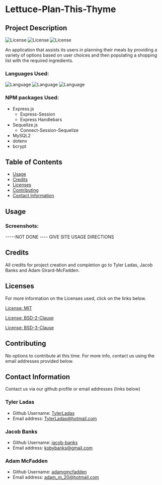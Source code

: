 # Lettuce-Plan-This-Thyme

## Project Description

![License](https://img.shields.io/badge/License-MIT-yellow.svg "License Badge")
![License](https://img.shields.io/badge/License-BSD%202--Clause-orange.svg "License Badge")
![License](https://img.shields.io/badge/License-BSD%203--Clause-blue.svg "License Badge")

An application that assists its users in planning their meals by providing a variety of options based on user choices and then populating a shopping list with the required ingredients.

### Languages Used:

![Language](https://img.shields.io/badge/HTML-green.svg "Language Badge")
![Language](https://img.shields.io/badge/CSS-blue.svg "Language Badge")
![Language](https://img.shields.io/badge/JavaScript-green.svg "Language Badge")

### NPM packages Used:

- Express.js
  - Express-Session
  - Express Handlebars
- Sequelize.js
  - Connect-Session-Sequelize
- MySQL2
- dotenv
- bcrypt

## Table of Contents

- [Usage](#usage)
- [Credits](#credits)
- [Licenses](#licenses)
- [Contributing](#contributing)
- [Contact Information](#contact-information)

## Usage

### Screenshots:

-----NOT DONE ---- GIVE SITE USAGE DIRECTIONS

## Credits

All credits for project creation and completion go to Tyler Ladas, Jacob Banks and Adam Girard-McFadden.

## Licenses

For more information on the Licenses used, click on the links below.

[License: MIT](https://choosealicense.com/licenses/mit/)

[License: BSD-2-Clause](https://opensource.org/licenses/BSD-2-Clause)

[License: BSD-3-Clause](https://opensource.org/licenses/BSD-3-Clause)

## Contributing

No options to contribute at this time. For more info, contact us using the email addresses provided below.

## Contact Information

Contact us via our github profile or email addresses (links below)

### Tyler Ladas

- Github Username: [TylerLadas](https://github.com/TylerLadas)
- Email address: TylerLadas@hotmail.com

### Jacob Banks

- Github Username: [jacob-banks](https://github.com/jacob-banks)
- Email address: kobybanks@gmail.com

### Adam McFadden

- Github Username: [adamgmcfadden](https://github.com/adamgmcfadden)
- Email address: adam_m_20@hotmail.com
